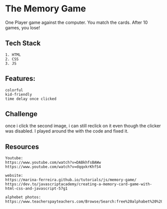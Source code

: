 # The Memory Game
One Player game against the computer. 
You match the cards.
After 10 games, you lose! 


## Tech Stack
    1. HTML
    2. CSS
    3. JS

## Features:
    colorful
    kid-friendly
    time delay once clicked
    

## Challenge
once i click the second image, i can still reclick on it even though the clicker was disabled. I played around the with the code and fixed it. 


## Resources 
    Youtube:
    https://www.youtube.com/watch?v=DABkhfsBAWw
    https://www.youtube.com/watch?v=dqqxkrKhfS4

    website:
    https://marina-ferreira.github.io/tutorials/js/memory-game/
    https://dev.to/javascriptacademy/creating-a-memory-card-game-with-html-css-and-javascript-57g1

    alphebet photos:
    https://www.teacherspayteachers.com/Browse/Search:free%20alphabet%20%20flash%20cards
